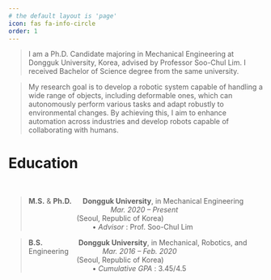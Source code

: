 ```yaml
---
# the default layout is 'page'
icon: fas fa-info-circle
order: 1
---
```



> I am a Ph.D. Candidate majoring in Mechanical Engineering at Dongguk University, Korea, advised by Professor Soo-Chul Lim. I received Bachelor of Science degree from the same university.

> My research goal is to develop a robotic system capable of handling a wide range of objects, including deformable ones, which can autonomously perform various tasks and adapt robustly to environmental changes. By achieving this, I aim to enhance automation across industries and develop robots capable of collaborating with humans.

# Education<br>
<br>

>**M.S.** & **Ph.D.** &emsp; **Dongguk University**, in Mechanical Engineering  &ensp;&ensp;&ensp;&ensp;&ensp;&ensp;&ensp;&ensp;&ensp;&ensp;&ensp;&ensp;&ensp;&ensp;&ensp;&ensp;&ensp;&ensp;&ensp;&ensp;&ensp;&ensp;&nbsp;&nbsp;*Mar. 2020 – Present*<br>
&nbsp;&ensp;&emsp;&emsp;&emsp;&emsp;&emsp;&emsp;(Seoul, Republic of Korea)<br>
&emsp;&emsp;&emsp;&emsp;&emsp;&emsp;&emsp;&emsp;&emsp;• *Advisor* : Prof. Soo-Chul Lim<br>

>**B.S.** &ensp;&emsp;&emsp;&emsp;&emsp; **Dongguk University**, in Mechanical, Robotics, and Engineering  &ensp;&ensp;&ensp;&ensp;&ensp;&ensp;&ensp;&ensp;&ensp;*Mar. 2016 – Feb. 2020*<br>
&nbsp;&ensp;&emsp;&emsp;&emsp;&emsp;&emsp;&emsp;(Seoul, Republic of Korea)<br>
&emsp;&emsp;&emsp;&emsp;&emsp;&emsp;&emsp;&emsp;&emsp;• *Cumulative GPA* : 3.45/4.5<br>


